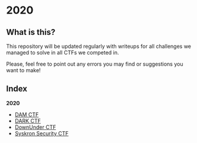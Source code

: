 # 2020

## What is this?

This repository will be updated regularly with writeups for all challenges we managed to solve in all CTFs we competed in.

Please, feel free to point out any errors you may find or suggestions you want to make!

## Index

**2020**

  * [DAM CTF](2020/DAMCTF)
  * [DARK CTF](2020/DARKCTF)
  * [DownUnder CTF](2020/DownUnderCTF)
  * [Syskron Security CTF](2020/)
